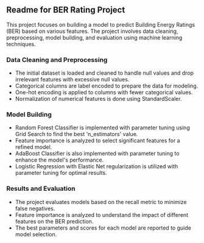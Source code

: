 ## Readme for BER Rating Project

This project focuses on building a model to predict Building Energy Ratings (BER) based on various features. The project involves data cleaning, preprocessing, model building, and evaluation using machine learning techniques.

### Data Cleaning and Preprocessing
- The initial dataset is loaded and cleaned to handle null values and drop irrelevant features with excessive null values.
- Categorical columns are label encoded to prepare the data for modeling.
- One-hot encoding is applied to columns with fewer categorical values.
- Normalization of numerical features is done using StandardScaler.

### Model Building
- Random Forest Classifier is implemented with parameter tuning using Grid Search to find the best 'n_estimators' value.
- Feature importance is analyzed to select significant features for a refined model.
- AdaBoost Classifier is also implemented with parameter tuning to enhance the model's performance.
- Logistic Regression with Elastic Net regularization is utilized with parameter tuning for optimal results.

### Results and Evaluation
- The project evaluates models based on the recall metric to minimize false negatives.
- Feature importance is analyzed to understand the impact of different features on the BER prediction.
- The best parameters and scores for each model are reported to guide model selection.

